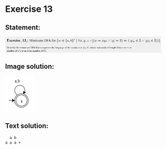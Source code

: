 # Exercise 13

## Statement:
![Statement](https://github.com/AdriCri22/Teoria-Computacion-TC-FIB/blob/main/DFA/13/Statement_13.png)

## Image solution:
![Solution](https://github.com/AdriCri22/Teoria-Computacion-TC-FIB/blob/main/DFA/13/Image_sol_13.png)

## Text solution:
      a b
    a a a +
